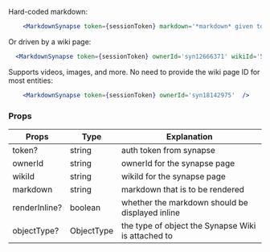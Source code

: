 Hard-coded markdown:
```jsx
    <MarkdownSynapse token={sessionToken} markdown='*markdown* given to the **component**' /> 
```
Or driven by a wiki page:
```jsx
  <MarkdownSynapse token={sessionToken} ownerId='syn12666371' wikiId='585317' />
```
Supports videos, images, and more.  No need to provide the wiki page ID for most entities:
```jsx
    <MarkdownSynapse token={sessionToken} ownerId='syn18142975'  />
```

### Props

| Props         | Type       | Explanation                                          |
| --------------| -----------|------------------------------------------------------|
| token?        | string     | auth token from synapse                              |
| ownerId       | string     | ownerId for the synapse page                         |
| wikiId        | string     | wikiId for the synapse page                          |
| markdown      | string     | markdown that is to be rendered                      |
| renderInline? | boolean    | whether the markdown should be displayed inline      |
| objectType?   | ObjectType | the type of object the Synapse Wiki is attached to   |

